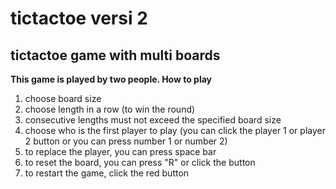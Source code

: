 # tictactoe versi 2
## tictactoe game with multi boards
**This game is played by two people. How to play**
1. choose board size
2. choose length in a row (to win the round)
3. consecutive lengths must not exceed the specified board size
4. choose who is the first player to play (you can click the player 1 or player 2 button or you can press number 1 or number 2)
5. to replace the player, you can press space bar
6. to reset the board, you can press "R" or click the button
7. to restart the game, click the red button